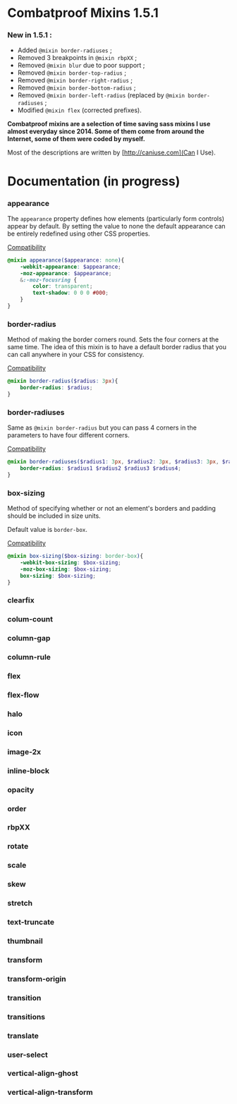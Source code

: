 # Combatproof Mixins 1.5.1

### New in 1.5.1 :
- Added `@mixin border-radiuses` ;
- Removed 3 breakpoints in `@mixin rbpXX` ;
- Removed `@mixin blur` due to poor support ;
- Removed `@mixin border-top-radius` ;
- Removed `@mixin border-right-radius` ;
- Removed `@mixin border-bottom-radius` ;
- Removed `@mixin border-left-radius` (replaced by `@mixin border-radiuses` ;
- Modified `@mixin flex` (corrected prefixes).

**Combatproof mixins are a selection of time saving sass mixins I use almost everyday since 2014. Some of them come from around the Internet, some of them were coded by myself.**

Most of the descriptions are written by [http://caniuse.com](Can I Use).


# Documentation (in progress)

### appearance 

The `appearance` property defines how elements (particularly form controls) appear by default. By setting the value to none the default appearance can be entirely redefined using other CSS properties.

[Compatibility](http://caniuse.com/#feat=css-appearance)

```scss
@mixin appearance($appearance: none){
	-webkit-appearance: $appearance;
	-moz-appearance: $appearance;
	&:-moz-focusring {
		color: transparent;
		text-shadow: 0 0 0 #000;
	}
}
```

### border-radius

Method of making the border corners round. Sets the four corners at the same time. The idea of this mixin is to have a default border radius that you can call anywhere in your CSS for consistency.

[Compatibility](http://caniuse.com/#feat=border-radius)

```scss
@mixin border-radius($radius: 3px){
	border-radius: $radius;
}
```

### border-radiuses

Same as `@mixin border-radius` but you can pass 4 corners in the parameters to have four different corners.

[Compatibility](http://caniuse.com/#feat=border-radius)

```scss
@mixin border-radiuses($radius1: 3px, $radius2: 3px, $radius3: 3px, $radius4: 3px){
	border-radius: $radius1 $radius2 $radius3 $radius4;
}
```

### box-sizing

Method of specifying whether or not an element's borders and padding should be included in size units.

Default value is `border-box`.

[Compatibility](http://caniuse.com/#feat=css3-boxsizing)


```scss
@mixin box-sizing($box-sizing: border-box){
	-webkit-box-sizing: $box-sizing;
	-moz-box-sizing: $box-sizing;
	box-sizing: $box-sizing;
}
```

### clearfix

### colum-count

### column-gap

### column-rule

### flex

### flex-flow

### halo

### icon

### image-2x

### inline-block

### opacity

### order

### rbpXX

### rotate

### scale

### skew

### stretch

### text-truncate

### thumbnail

### transform

### transform-origin

### transition

### transitions

### translate

### user-select

### vertical-align-ghost

### vertical-align-transform



